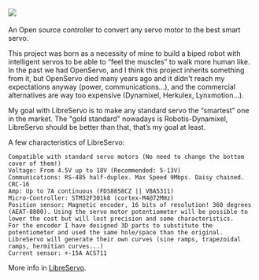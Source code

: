 # <img src="https://www.libreservo.com/sites/libreservo.com/files/imagenes/LibreServo_logo_xs.png">
An Open source controller to convert any servo motor to the best smart servo.

This project was born as a necessity of mine to build a biped robot with intelligent servos to be able to “feel the muscles” to walk more human like. In the past we had OpenServo, and I think this project inherits something from it, but OpenServo died many years ago and it didn't reach my expectations anyway (power, communications...), and the commercial alternatives are way too expensive (Dynamixel, Herkulex, Lynxmotion...).

My goal with LibreServo is to make any standard servo the “smartest” one in the market. The "gold standard" nowadays is Robotis-Dynamixel, LibreServo should be better than that, that’s my goal at least.

A few characteristics of LibreServo:

    Compatible with standard servo motors (No need to change the bottom cover of them!)
    Voltage: From 4.5V up to 18V (Recommended: 5-13V)
    Communications: RS-485 half-duplex. Max Speed 9Mbps. Daisy chained. CRC-16
    Amp: Up to 7A continuous (FDS8858CZ || VBA5311)
    Micro-Controller: STM32F301k8 (cortex-M4@72MHz)
    Position sensor: Magnetic encoder, 16 bits of resolution! 360 degrees (AEAT-8800). Using the servo motor potentiometer will be possible to lower the cost but will lost precision and some characteristics.
    For the encoder I have designed 3D parts to substitute the potentiometer and used the same hole/space than the original.
    LibreServo will generate their own curves (sine ramps, trapezoidal ramps, hermitian curves...)
    Current sensor: +-15A ACS711

More info in <a href="https://www.libreservo.com/">LibreServo</a>.
